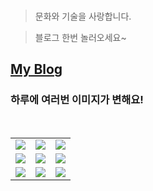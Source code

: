 <!--
#### 📫 How to reach me?
<a href="mailto:thquddnr123@gmail.com">
    <img 
        src="https://img.shields.io/badge/Gmail-d14836?style=flat-square&logo=Gmail&logoColor=white&link=mailto:thquddnr123@gmail.com"
        style="height : auto; margin-left : 60px; margin-right : 60px;"/>
</a>
-->

<!-- #### 😄 It's Me!!! -->

<!--  
<a href="https://cybecho.notion.site/SBU-s-Archives-854ccd3338c2456a867956f26143998a" target="_blank"><img src="https://img.shields.io/badge/Portfolio-303030?style=for-the-badge&logo=Notion&logoColor=white"/></a>
-->

<!--  
<a href="https://www.behance.net/thquddnr125654" target="_blank"><img src="https://img.shields.io/badge/Behance-1769FF?style=for-the-badge&logo=Behance&logoColor=white"/></a>
-->

<!-- 
<a href="https://www.instagram.com/junk_warrior_vintage/" target="_blank"><img src="https://img.shields.io/badge/@junk_warrir_vintage-E4405F?style=for-the-badge&logo=Instagram&logoColor=white"/></a> 
-->

</br>

<!--  
### 🛠️ My Skills

[![My Skills](https://skillicons.dev/icons?i=c,cpp,python)](https://skillicons.dev)


[![My Skills](https://skillicons.dev/icons?i=unity,unreal,aws)](https://skillicons.dev)


[![My Os](https://skillicons.dev/icons?i=arch,debian,ubuntu,raspberrypi,apple,windows&perline=3)](https://skillicons.dev)
-->
> 문화와 기술을 사랑합니다.

> 블로그 한번 놀러오세요~

## [My Blog](https://cybecho.notion.site/5a4c3f14e7cc4d78961a6c87c2aa0ce8?v=6c11371fdc7547718ec87a4282e103b5&pvs=4)


### 하루에 여러번 이미지가 변해요!

<!--
마크업 바로보기 사이트
https://dillinger.io/ 
-->
  <br/> <table>
<tr>
<td><a href='https://binarypiano.com/'><img src='https://www.random-art.org/img/large/464728.jpg'></a></td>
<td><a href='https://longdogechallenge.com/'><img src='https://www.random-art.org/img/large/464701.jpg'></a></td>
<td><a href='https://pointerpointer.com/'><img src='https://www.random-art.org/img/large/464698.jpg'></a></td>
</tr>
<tr>
<td><a href='https://kimjongillookingatthings.tumblr.com/'><img src='https://www.random-art.org/img/large/464661.jpg'></a></td>
<td><a href='http://www.omglasergunspewpewpew.com/'><img src='https://www.random-art.org/img/large/464669.jpg'></a></td>
<td><a href='https://img.theqoo.net/img/rjIus.jpg'><img src='https://www.random-art.org/img/large/464716.jpg'></a></td>
</tr>
<tr>
<td><a href='https://www.cameronsworld.net'><img src='https://www.random-art.org/img/large/464702.jpg'></a></td>
<td><a href='https://name.ho9.me/'><img src='https://www.random-art.org/img/large/464651.jpg'></a></td>
<td><a href='https://www.omfgdogs.com/#'><img src='https://www.random-art.org/img/large/464730.jpg'></a></td>
</tr>
</table>
